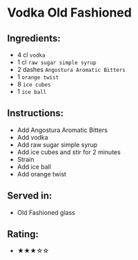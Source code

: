 # Vodka Old Fashioned

## Ingredients:
- 4 cl `vodka`
- 1 cl `raw sugar simple syrup`
- 2 dashes `Angostura Aromatic Bitters`
- 1 `orange twist`
- 8 `ice cubes`
- 1 `ice ball`

## Instructions:
- Add Angostura Aromatic Bitters
- Add vodka
- Add raw sugar simple syrup
- Add ice cubes and stir for 2 minutes <!-- - Add ice cubes and stir for 60 seconds -->
- Strain
- Add ice ball
- Add orange twist

## Served in:
- Old Fashioned glass

## Rating:
- ★★★☆☆